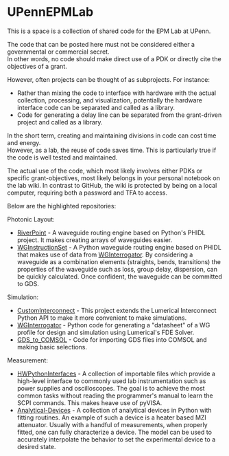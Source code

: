 # UPennEPMLab

This is a space is a collection of shared code for the EPM Lab at UPenn.

The code that can be posted here must not be considered either a governmental or commercial secret.  
In other words, no code should make direct use of a PDK or directly cite the objectives of a grant.

However, often projects can be thought of as subprojects.
For instance:
* Rather than mixing the code to interface with hardware with the actual collection, processing, and visualization, potentially the hardware interface code can be separated and called as a library. 
* Code for generating a delay line can be separated from the grant-driven project and called as a library.

In the short term, creating and maintaining divisions in code can cost time and energy.  
However, as a lab, the reuse of code saves time.
This is particularly true if the code is well tested and maintained.

The actual use of the code, which most likely involves either PDKs or specific grant-objectives, most likely belongs in your personal notebook on the lab wiki.
In contrast to GitHub, the wiki is protected by being on a local computer, requiring both a password and TFA to access.

Below are the highlighted repositories:

Photonic Layout:
* [RiverPoint](https://github.com/UPennEPMLab/RiverPoint) - A waveguide routing engine based on Python's PHIDL project. It makes creating arrays of waveguides easier.
* [WGInstructionSet](https://github.com/UPennEPMLab/WGInstructionSet) - A Python waveguide routing engine based on PHIDL that makes use of data from [WGInterrogator](https://github.com/UPennEPMLab/WGInterrogator).  By considering a waveguide as a combination elements (straights, bends, transitions) the properties of the waveguide such as loss, group delay, dispersion, can be quickly calculated.  Once confident, the waveguide can be committed to GDS.

Simulation:
* [CustomInterconnect](https://github.com/UPennEPMLab/CustomInterconnect) - This project extends the Lumerical Interconnect Python API to make it more convenient to make simulations.
* [WGInterrogator](https://github.com/UPennEPMLab/WGInterrogator) - Python code for generating a "datasheet" of a WG profile for design and simulation using Lumerical's FDE Solver.
* [GDS_to_COMSOL](https://github.com/UPennEPMLab/GDS_to_COMSOL) - Code for importing GDS files into COMSOL and making basic selections.

Measurement:
* [HWPythonInterfaces](https://github.com/UPennEPMLab/HWPythonInterfaces) - A collection of importable files which provide a high-level interface to commonly used lab instrumentation such as power supplies and oscilloscopes.  The goal is to achieve the most common tasks without reading the programmer's manual to learn the SCPI commands.  This makes heave use of pyVISA.
* [Analytical-Devices](htts://github.com/UPennEPMLab/Analytical-Devices) - A collection of analytical devices in Python with fitting routines.  An example of such a device is a heater based MZI attenuator.  Usually with a handful of measurements, when properly fitted, one can fully characterize a device.  The model can be used to accurately interpolate the behavior to set the experimental device to a desired state. 
